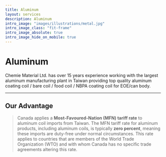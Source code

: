 ```yaml
---
title: Aluminum
layout: services
description: Aluminum
intro_image: "images/illustrations/metal.jpg"
intro_image_class: "fit-frame"
intro_image_absolute: true
intro_image_hide_on_mobile: true
---
```


# Aluminum
Chemie Material Ltd. has over 15 years experience working with the largest aluminum manufacturing plant in Taiwan providing top quality aluminum coating coil / bare coil / food coil / NBPA coating coil for EOE/can body.

---

## Our Advantage
>Canada applies a **Most-Favoured-Nation (MFN) tariff rate** to aluminum coil imports from Taiwan. The MFN tariff rate for aluminum products, including aluminum coils, is typically **zero percent**, meaning these imports are duty-free under normal circumstances. This rate applies to countries that are members of the World Trade Organization (WTO) and with whom Canada has no specific trade agreements altering this rate.​
